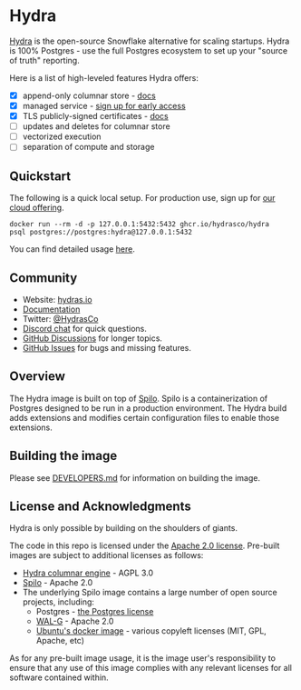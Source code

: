 # Hydra

[Hydra](https://hydras.io/) is the open-source Snowflake alternative for scaling startups.
Hydra is 100% Postgres - use the full Postgres ecosystem to set up your "source of truth" reporting.

Here is a list of high-leveled features Hydra offers:

* [x] append-only columnar store - [docs](https://docs.hydras.io/features/columnar)
* [x] managed service - [sign up for early access](https://hydras.io/#early-access)
* [x] TLS publicly-signed certificates - [docs](https://docs.hydras.io/features/tls)
* [ ] updates and deletes for columnar store
* [ ] vectorized execution
* [ ] separation of compute and storage

## Quickstart

The following is a quick local setup. For production use, sign up for [our cloud offering](https://hydras.io/#early-access).

```console
docker run --rm -d -p 127.0.0.1:5432:5432 ghcr.io/hydrasco/hydra
psql postgres://postgres:hydra@127.0.0.1:5432
```

You can find detailed usage [here](https://docs.hydras.io/features/columnar).

## Community

* Website: [hydras.io](https://hydras.io)
* [Documentation](https://docs.hydras.io/)
* Twitter: [@HydrasCo](https://twitter.com/HydrasCo)
* [Discord chat](https://discord.com/invite/zKpVxbXnNY) for quick questions.
* [GitHub Discussions](https://github.com/HydrasCo/hydra/discussions) for longer topics.
* [GitHub Issues](https://github.com/HydrasCo/hydra/issues) for bugs and missing features.

## Overview

The Hydra image is built on top of [Spilo](https://github.com/zalando/spilo). Spilo is a containerization of
Postgres designed to be run in a production environment. The Hydra build adds extensions and modifies certain
configuration files to enable those extensions. 

## Building the image

Please see [DEVELOPERS.md](DEVELOPERS.md) for information on building the image.

## License and Acknowledgments

Hydra is only possible by building on the shoulders of giants.

The code in this repo is licensed under the [Apache 2.0 license](LICENSE). Pre-built images are
subject to additional licenses as follows:

* [Hydra columnar engine](https://github.com/HydrasCo/citus) - AGPL 3.0
* [Spilo](https://github.com/zalando/spilo) - Apache 2.0
* The underlying Spilo image contains a large number of open source projects, including:
  * Postgres - [the Postgres license](https://www.postgresql.org/about/licence/)
  * [WAL-G](https://github.com/wal-g/wal-g) - Apache 2.0
  * [Ubuntu's docker image](https://hub.docker.com/_/ubuntu/) - various copyleft licenses (MIT, GPL, Apache, etc)

As for any pre-built image usage, it is the image user's responsibility to ensure that any use of this
image complies with any relevant licenses for all software contained within.
